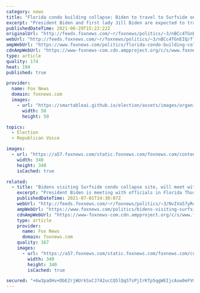 ```yaml
---
category: news
title: "Florida condo building collapse: Biden to travel to Surfside on Thursday"
excerpt: "President Biden and first lady Jill Biden are expected to travel to Surfside, Florida, on Thursday after the collapse of a beachfront condo building that left 10 dead and more than 150 people still missing. "
publishedDateTime: 2021-06-29T15:22:22Z
originalUrl: "http://feeds.foxnews.com/~r/foxnews/politics/~3/nBCc4TGnEIQ/florida-condo-building-collapse-biden-surfside"
webUrl: "http://feeds.foxnews.com/~r/foxnews/politics/~3/nBCc4TGnEIQ/florida-condo-building-collapse-biden-surfside"
ampWebUrl: "https://www.foxnews.com/politics/florida-condo-building-collapse-biden-surfside.amp"
cdnAmpWebUrl: "https://www-foxnews-com.cdn.ampproject.org/c/s/www.foxnews.com/politics/florida-condo-building-collapse-biden-surfside.amp"
type: article
quality: 174
heat: 194
published: true

provider:
  name: Fox News
  domain: foxnews.com
  images:
    - url: "https://smartableai.github.io/election/assets/images/organizations/foxnews.com-50x50.jpg"
      width: 50
      height: 50

topics:
  - Election
  - Republican Voice

images:
  - url: "https://a57.foxnews.com/static.foxnews.com/foxnews.com/content/uploads/2020/10/340/340/brooke-singman-headshot.jpg?ve=1&tl=1"
    width: 340
    height: 340
    isCached: true

related:
  - title: "Bidens visiting Surfside condo collapse site, will meet with families of those missing"
    excerpt: "President Biden is meeting with officials in Florida Thursday as search and rescue efforts at the Champlain Towers South condo building collapse site have been temporarily halted over structural concerns, with 18 confirmed dead and 145 still unaccounted for. "
    publishedDateTime: 2021-07-01T14:30:07Z
    webUrl: "http://feeds.foxnews.com/~r/foxnews/politics/~3/NvIVa57yRcQ/bidens-visiting-surfside-collapse-site-families-missing"
    ampWebUrl: "https://www.foxnews.com/politics/bidens-visiting-surfside-collapse-site-families-missing.amp"
    cdnAmpWebUrl: "https://www-foxnews-com.cdn.ampproject.org/c/s/www.foxnews.com/politics/bidens-visiting-surfside-collapse-site-families-missing.amp"
    type: article
    provider:
      name: Fox News
      domain: foxnews.com
    quality: 167
    images:
      - url: "https://a57.foxnews.com/static.foxnews.com/foxnews.com/content/uploads/2018/09/340/340/i-zxjs75c-xl.jpg?ve=1&tl=1"
        width: 340
        height: 340
        isCached: true

secured: "+6w3paOHv+DbEZrjWUrkSxCJ742ucCQ5lQq5TsPjIrKfp5qgWEIjcAvw0eFVmsYL3qmTGf15tA2hdETdXdX+Y7hU4hO8Edz2lTX+TACGJTxbT0JshxR6qvkPMn1z9oQdSlL28QNNTXhKXoFCvpFBTBZNDXGucEQIlgOfwZU2h6V35hpXmDfpMIfXErVV+u8C1JfLYwelqU4rlETcpgTCC7iDQ8dK6+R+OG1dxiPrJw7X+YlHncNJM6C4TTp0uLU4L2MEadH9sSu/ehQteY8WRTeX9ud6imtu/s4SRECziQnlwTvJnIchDkUDpVZNWAk5o6bcVemN1x2UqVFxj3u1R3sK9ZoWyX7ZvL27ZKf9+gM=;atHUDnbEcURlgvht1DmKzA=="
---
```



